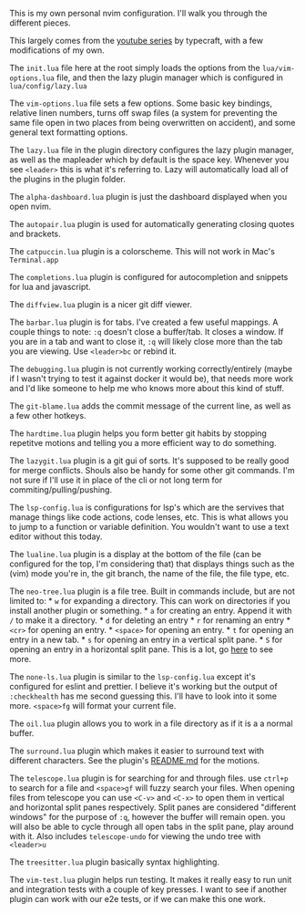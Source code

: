 This is my own personal nvim configuration. I'll walk you through the different pieces.

This largely comes from the [youtube series](https://www.youtube.com/playlist?list=PLsz00TDipIffreIaUNk64KxTIkQaGguqn) by typecraft, with a few modifications of my own.

The `init.lua` file here at the root simply loads the options from the `lua/vim-options.lua` file, and then the lazy plugin manager which is configured in `lua/config/lazy.lua`

The `vim-options.lua` file sets a few options. Some basic key bindings, relative linen numbers, turns off swap files (a system for preventing the same file open in two places from being overwritten on accident), and some general text formatting options.

The `lazy.lua` file in the plugin directory configures the lazy plugin manager, as well as the mapleader which by default is the space key. Whenever you see `<leader>` this is what it's referring to. Lazy will automatically load all of the plugins in the plugin folder.

The `alpha-dashboard.lua` plugin is just the dashboard displayed when you open nvim.

The `autopair.lua` plugin is used for automatically generating closing quotes and brackets.

The `catpuccin.lua` plugin is a colorscheme. This will not work in Mac's `Terminal.app`

The `completions.lua` plugin is configured for autocompletion and snippets for lua and javascript.

The `diffview.lua` plugin is a nicer git diff viewer.

The `barbar.lua` plugin is for tabs. I've created a few useful mappings. A couple things to note: `:q` doesn't close a buffer/tab. It closes a window. If you are in a tab and want to close it, `:q` will likely close more than the tab you are viewing. Use `<leader>bc` or rebind it.

The `debugging.lua` plugin is not currently working correctly/entirely (maybe if I wasn't trying to test it against docker it would be), that needs more work and I'd like someone to help me who knows more about this kind of stuff.

The `git-blame.lua` adds the commit message of the current line, as well as a few other hotkeys.

The `hardtime.lua` plugin helps you form better git habits by stopping repetitve motions and telling you a more efficient way to do something.

The `lazygit.lua` plugin is a git gui of sorts. It's supposed to be really good for merge conflicts. Shouls also be handy for some other git commands. I'm not sure if I'll use it in place of the cli or not long term for commiting/pulling/pushing.

The `lsp-config.lua` is configurations for lsp's which are the servives that manage things like code actions, code lenses, etc. This is what allows you to jump to a function or variable definition. You wouldn't want to use a text editor without this today.

The `lualine.lua` plugin is a display at the bottom of the file (can be configured for the top, I'm considering that) that displays things such as the (vim) mode you're in, the git branch, the name of the file, the file type, etc.

The `neo-tree.lua` plugin is a file tree. Built in commands include, but are not limited to:
    * `w` for expanding a directory. This can work on directories if you install another plugin or something.
    * `a` for creating an entry. Append it with `/` to make it a directory.
    * `d` for deleting an entry
    * `r` for renaming an entry
    * `<cr>` for opening an entry.
    * `<space>` for opening an entry.
    * `t` for opening an entry in a new tab.
    * `s` for opening an entry in a vertical split pane.
    * `S` for opening an entry in a horizontal split pane.
    This is a lot, go [here](https://github.com/nvim-neo-tree/neo-tree.nvim#:~:text=%3D%20true%2C%0A%20%20%20%20%20%20%20%20%20%20%7D%2C-,mappings,-%3D%20%7B%0A%20%20%20%20%20%20%20%20%20%20%20%20%5B%22) to see more. 

The `none-ls.lua` plugin is similar to the `lsp-config.lua` except it's configured for eslint and prettier. I believe it's working but the output of `:checkhealth` has me second guessing this. I'll have to look into it some more. `<space>fg` will format your current file.

The `oil.lua` plugin allows you to work in a file directory as if it is a a normal buffer.

The `surround.lua` plugin which makes it easier to surround text with different characters. See the plugin's [README.md](init.lua) for the motions.

The `telescope.lua` plugin is for searching for and through files. use `ctrl+p` to search for a file and `<space>gf` will fuzzy search your files.
    When opening files from telescope you can use `<C-v>` and `<C-x>` to open them in vertical and horizontal split panes respectively.
    Split panes are considered "different windows" for the purpose of `:q`, however the buffer will remain open. you will also be able to cycle through all open tabs in the split pane, play around with it. Also includes `telescope-undo` for viewing the undo tree with `<leader>u`

The `treesitter.lua` plugin basically syntax highlighting.

The `vim-test.lua` plugin helps run testing. It makes it really easy to run unit and integration tests with a couple of key presses. I want to see if another plugin can work with our e2e tests, or if we can make this one work.

